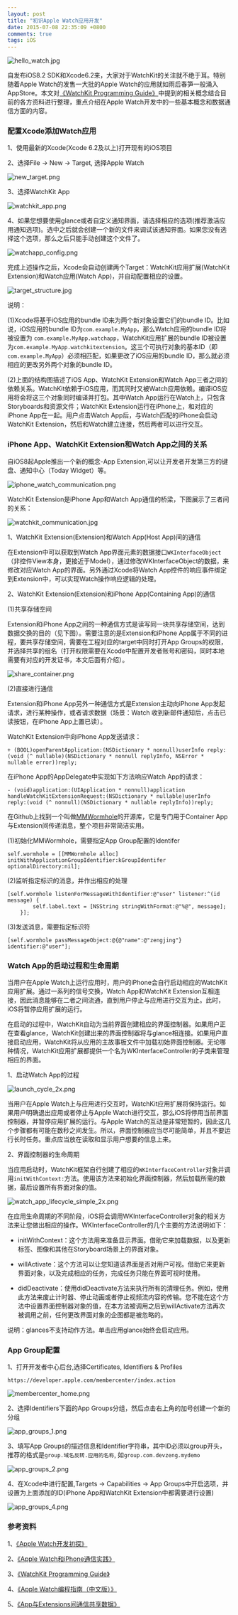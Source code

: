 ```yaml
---
layout: post
title: "初识Apple Watch应用开发"
date: 2015-07-08 22:35:09 +0800
comments: true
tags: iOS
---
```


![hello_watch.jpg](/images/apple_watch_dev_glance/hello_watch.jpg)

自发布iOS8.2 SDK和Xcode6.2来，大家对于WatchKit的关注就不绝于耳。特别随着Apple Watch的发售一大批的Apple Watch的应用就如雨后春笋一般涌入AppStore。本文对[《WatchKit Programming Guide》](https://developer.apple.com/library/prerelease/ios/documentation/General/Conceptual/WatchKitProgrammingGuide)中提到的相关概念结合目前的各方资料进行整理，重点介绍在Apple Watch开发中的一些基本概念和数据通信方面的内容。

### 配置Xcode添加Watch应用

1、使用最新的Xcode(Xcode 6.2及以上)打开现有的iOS项目

2、选择File -> New -> Target, 选择Apple Watch

![new_target.png](/images/apple_watch_dev_glance/new_target.png)

3、选择WatchKit App

![watchkit_app.png](/images/apple_watch_dev_glance/watchkit_app.png)

4、如果您想要使用glance或者自定义通知界面，请选择相应的选项(推荐激活应用通知选项)。选中之后就会创建一个新的文件来调试该通知界面。如果您没有选择这个选项，那么之后只能手动创建这个文件了。

![watchapp_config.png](/images/apple_watch_dev_glance/watchapp_config.png)

完成上述操作之后，Xcode会自动创建两个Target：WatchKit应用扩展(WatchKit Extension)和Watch应用(Watch App)，并自动配置相应的设置。

![target_structure.jpg](/images/apple_watch_dev_glance/target_structure.jpg)

说明：

(1)Xcode将基于iOS应用的bundle ID来为两个新对象设置它们的bundle ID。比如说，iOS应用的bundle ID为`com.example.MyApp`，那么Watch应用的bundle ID将被设置为 `com.example.MyApp.watchapp`，WatchKit应用扩展的bundle ID被设置为`com.example.MyApp.watchkitextension`。这三个可执行对象的基本ID（即`com.example.MyApp`）必须相匹配，如果更改了iOS应用的bundle ID，那么就必须相应的更改另外两个对象的bundle ID。

(2)上面的结构图描述了iOS App、WatchKit Extension和Watch App三者之间的依赖关系。WatchKit依赖于iOS应用，而其同时又被Watch应用依赖。编译iOS应用将会将这三个对象同时编译并打包。其中Watch App运行在Watch上，只包含Storyboards和资源文件；WatchKit Extension运行在iPhone上，和对应的iPhone App在一起。用户点击Watch App后，与Watch匹配的iPhone会启动WatchKit Extension，然后和Watch建立连接，然后两者可以进行交互。

### iPhone App、WatchKit Extension和Watch App之间的关系

自iOS8起Apple推出一个新的概念-App Extension,可以让开发者开发第三方的键盘、通知中心（Today Widget）等。

![iphone_watch_communication.png](/images/apple_watch_dev_glance/iphone_watch_communication.png)

WatchKit Extension是iPhone App和Watch App通信的桥梁，下图展示了三者间的关系：

![watchkit_communication.jpg](/images/apple_watch_dev_glance/watchkit_communication.jpg)

1、WatchKit Extension(Extension)和Watch App(Host App)间的通信

在Extension中可以获取到Watch App界面元素的数据接口`WKInterfaceObject`（非控件View本身，更接近于Model），通过修改WKInterfaceObject的数据，来修改对应Watch App的界面。另外通过Xcode将Watch App控件的响应事件绑定到Extension中，可以实现Watch操作响应逻辑的处理。

2、WatchKit Extension(Extension)和iPhone App(Containing App)的通信

(1)共享存储空间

Extension和iPhone App之间的一种通信方式是读写同一块共享存储空间，达到数据交换的目的（见下图）。需要注意的是Extension和iPhone App属于不同的进程，要共享存储空间，需要在工程对应的target中同时打开App Groups的权限，并选择共享的组名（打开权限需要在Xcode中配置开发者账号和密码，同时本地需要有对应的开发证书，本文后面有介绍）。

![share_container.png](/images/apple_watch_dev_glance/share_container.png)

(2)直接进行通信

Extension和iPhone App另外一种通信方式是Extension主动向iPhone App发起请求，进行某种操作，或者请求数据（场景：Watch 收到新邮件通知后，点击已读按钮，在iPhone App上置已读）。

WatchKit Extension中向iPhone App发送请求：

```
+ (BOOL)openParentApplication:(NSDictionary * nonnull)userInfo reply:(void (^ nullable)(NSDictionary * nonnull replyInfo, NSError * nullable error))reply;
```

在iPhone App的AppDelegate中实现如下方法响应Watch App的请求：

```
- (void)application:(UIApplication * nonnull)application handleWatchKitExtensionRequest:(NSDictionary * nullable)userInfo reply:(void (^ nonnull)(NSDictionary * nullable replyInfo))reply;
```

在Github上找到一个叫做[MMWormhole](https://github.com/mutualmobile/MMWormhole)的开源库，它是专门用于Container App与Extension间传递消息，整个项目非常简洁实用。

(1)初始化MMWormhole，需要指定App Group配置的Identifer

```
self.wormhole = [[MMWormhole alloc] initWithApplicationGroupIdentifier:kGroupIdentifer optionalDirectory:nil];
```

(2)监听指定标识的消息，并作出相应的处理

```
[self.wormhole listenForMessageWithIdentifier:@"user" listener:^(id message) {
        self.label.text = [NSString stringWithFormat:@"%@", message];
    }];
```

(3)发送消息，需要指定标识符

```
[self.wormhole passMessageObject:@{@"name":@"zengjing"} identifier:@"user"];
```

### Watch App的启动过程和生命周期

当用户在Apple Watch上运行应用时，用户的iPhone会自行启动相应的WatchKit应用扩展。通过一系列的信号交换，Watch App和WatchKit Extension互相连接，因此消息能够在二者之间流通，直到用户停止与应用进行交互为止。此时，iOS将暂停应用扩展的运行。

在启动的过程中，WatchKit自动为当前界面创建相应的界面控制器。如果用户正在查看glance，WatchKit创建出来的界面控制器将与glance相连接。如果用户直接启动应用，WatchKit将从应用的主故事板文件中加载初始界面控制器。无论哪种情况，WatchKit应用扩展都提供一个名为WKInterfaceController的子类来管理相应的界面。

1、启动Watch App的过程

![launch_cycle_2x.png](/images/apple_watch_dev_glance/launch_cycle_2x.png)

当用户在Apple Watch上与应用进行交互时，WatchKit应用扩展将保持运行。如果用户明确退出应用或者停止与Apple Watch进行交互，那么iOS将停用当前界面控制器，并暂停应用扩展的运行。与Apple Watch的互动是非常短暂的，因此这几个步骤都有可能在数秒之间发生。所以，界面控制器应当尽可能简单，并且不要运行长时任务。重点应当放在读取和显示用户想要的信息上来。

2、界面控制器的生命周期

当应用启动时，WatchKit框架自行创建了相应的`WKInterfaceController`对象并调用`initWithContext:`方法。使用该方法来初始化界面控制器，然后加载所需的数据，最后设置所有界面对象的值。

![watch_app_lifecycle_simple_2x.png](/images/apple_watch_dev_glance/watch_app_lifecycle_simple_2x.png)

在应用生命周期的不同阶段，iOS将会调用WKInterfaceController对象的相关方法来让您做出相应的操作。WKInterfaceController的几个主要的方法说明如下：

- initWithContext：这个方法用来准备显示界面。借助它来加载数据，以及更新标签、图像和其他在Storyboard场景上的界面对象。

- willActivate：这个方法可以让您知道该界面是否对用户可视。借助它来更新界面对象，以及完成相应的任务，完成任务只能在界面可视时使用。

- didDeactivate：使用didDeactivate方法来执行所有的清理任务。例如，使用此方法来废止计时器、停止动画或者停止视频流内容的传输。您不能在这个方法中设置界面控制器对象的值，在本方法被调用之后到willActivate方法再次被调用之前，任何更改界面对象的企图都是被忽略的。 

说明：glances不支持动作方法。单击应用glance始终会启动应用。

### App Group配置

1、打开开发者中心后台,选择Certificates, Identifiers & Profiles

`https://developer.apple.com/membercenter/index.action`

![membercenter_home.png](/images/apple_watch_dev_glance/membercenter_home.png)

2、选择Identifiers下面的App Groups分组，然后点击右上角的加号创建一个新的分组

![app_groups_1.png](/images/apple_watch_dev_glance/app_groups_1.png)

3、填写App Groups的描述信息和Identifier字符串，其中ID必须以group开头，推荐的格式是`group.域名反转.应用的名称`, 如`group.com.devzeng.mydemo`

![app_groups_2.png](/images/apple_watch_dev_glance/app_groups_2.png)

4、在Xcode中进行配置,Targets -> Capabilities -> App Groups中开启选项，并设置为上面添加的ID(iPhone App和WatchKit Extension中都需要进行设置)

![app_groups_4.png](/images/apple_watch_dev_glance/app_groups_4.png)

### 参考资料

1、[《Apple Watch开发初探》](http://nilsun.github.io/apple-watch/)

2、[《Apple Watch和iPhone通信实践》](http://nilsun.github.io/iPhone-watch-communication/)

3、[《WatchKit Programming Guide》](https://developer.apple.com/library/prerelease/ios/documentation/General/Conceptual/WatchKitProgrammingGuide)

4、[《Apple Watch编程指南（中文版）》](http://www.cocoachina.com/ios/20141217/10660.html)

5、[《App与Extensions间通信共享数据》](http://yulingtianxia.com/blog/2015/04/06/Communication-between-your-App-and-Extensions/)
